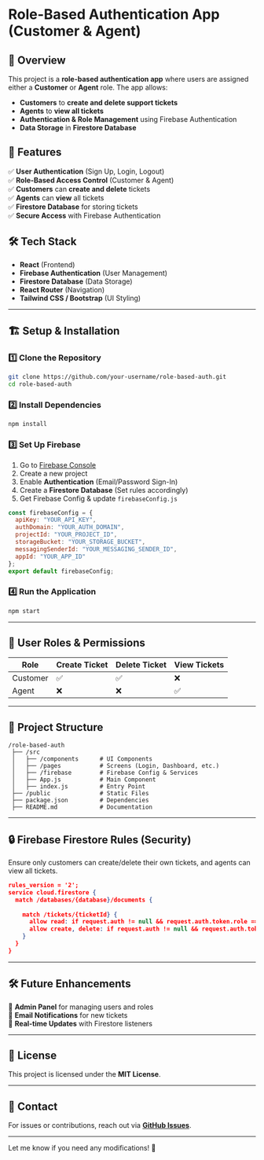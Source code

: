 # Role-Based Authentication App (Customer & Agent)  

## 📌 Overview  
This project is a **role-based authentication app** where users are assigned either a **Customer** or **Agent** role. The app allows:  
- **Customers** to **create and delete support tickets**  
- **Agents** to **view all tickets**  
- **Authentication & Role Management** using Firebase Authentication  
- **Data Storage** in **Firestore Database**  

## 🚀 Features  
✅ **User Authentication** (Sign Up, Login, Logout)  
✅ **Role-Based Access Control** (Customer & Agent)  
✅ **Customers** can **create and delete** tickets  
✅ **Agents** can **view** all tickets  
✅ **Firestore Database** for storing tickets  
✅ **Secure Access** with Firebase Authentication  

## 🛠️ Tech Stack  
- **React** (Frontend)  
- **Firebase Authentication** (User Management)  
- **Firestore Database** (Data Storage)  
- **React Router** (Navigation)  
- **Tailwind CSS / Bootstrap** (UI Styling)  

---

## 🏗️ Setup & Installation  

### 1️⃣ **Clone the Repository**  
```sh
git clone https://github.com/your-username/role-based-auth.git
cd role-based-auth
```

### 2️⃣ **Install Dependencies**  
```sh
npm install
```

### 3️⃣ **Set Up Firebase**  
1. Go to [Firebase Console](https://console.firebase.google.com/)  
2. Create a new project  
3. Enable **Authentication** (Email/Password Sign-In)  
4. Create a **Firestore Database** (Set rules accordingly)  
5. Get Firebase Config & update `firebaseConfig.js`  

```js
const firebaseConfig = {
  apiKey: "YOUR_API_KEY",
  authDomain: "YOUR_AUTH_DOMAIN",
  projectId: "YOUR_PROJECT_ID",
  storageBucket: "YOUR_STORAGE_BUCKET",
  messagingSenderId: "YOUR_MESSAGING_SENDER_ID",
  appId: "YOUR_APP_ID"
};
export default firebaseConfig;
```

### 4️⃣ **Run the Application**  
```sh
npm start
```

---

## 🔑 User Roles & Permissions  

| Role     | Create Ticket | Delete Ticket | View Tickets |
|----------|--------------|---------------|--------------|
| Customer | ✅           | ✅            | ❌           |
| Agent    | ❌           | ❌            | ✅           |

---

## 📂 Project Structure  
```
/role-based-auth  
 ├── /src  
 │   ├── /components      # UI Components  
 │   ├── /pages           # Screens (Login, Dashboard, etc.)  
 │   ├── /firebase        # Firebase Config & Services  
 │   ├── App.js           # Main Component  
 │   ├── index.js         # Entry Point  
 ├── /public              # Static Files  
 ├── package.json         # Dependencies  
 ├── README.md            # Documentation  
```

---

## 🔒 Firebase Firestore Rules (Security)  
Ensure only customers can create/delete their own tickets, and agents can view all tickets.  

```json
rules_version = '2';
service cloud.firestore {
  match /databases/{database}/documents {
    
    match /tickets/{ticketId} {
      allow read: if request.auth != null && request.auth.token.role == "agent";
      allow create, delete: if request.auth != null && request.auth.token.role == "customer" && request.auth.uid == request.resource.data.userId;
    }
  }
}
```

---

## 🛠️ Future Enhancements  
🔹 **Admin Panel** for managing users and roles  
🔹 **Email Notifications** for new tickets  
🔹 **Real-time Updates** with Firestore listeners  

---

## 📜 License  
This project is licensed under the **MIT License**.  

---

## 📧 Contact  
For issues or contributions, reach out via **[GitHub Issues](https://github.com/your-username/role-based-auth/issues)**.  

---

Let me know if you need any modifications! 🚀
